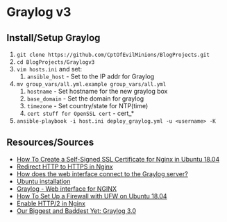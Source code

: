 # Graylog v3

## Install/Setup Graylog
1. `git clone https://github.com/CptOfEvilMinions/BlogProjects.git`
1. `cd BlogProjects/Graylogv3`
1. `vim hosts.ini` and set:
    1. `ansible_host` - Set to the IP addr for Graylog
1. `mv group_vars/all.yml.example group_vars/all.yml`
    1. `hostname` - Set hostname for the new graylog box
    1. `base_domain` - Set the domain for graylog
    1. `timezone` - Set country/state for NTP(time)
    1. `cert stuff for OpenSSL cert` - cert_*
1. `ansible-playbook -i host.ini deploy_graylog.yml -u <username> -K`

## Resources/Sources
* [How To Create a Self-Signed SSL Certificate for Nginx in Ubuntu 18.04](https://www.digitalocean.com/community/tutorials/how-to-create-a-self-signed-ssl-certificate-for-nginx-in-ubuntu-18-04)
* [Redirect HTTP to HTTPS in Nginx](https://serversforhackers.com/c/redirect-http-to-https-nginx)
* [How does the web interface connect to the Graylog server?](https://docs.graylog.org/en/3.0/pages/configuration/web_interface.html#configuring-webif-nginx)
* [Ubuntu installation](https://docs.graylog.org/en/3.0/pages/installation/os/ubuntu.html)
* [Graylog - Web interface for NGINX](https://docs.graylog.org/en/3.0/pages/configuration/web_interface.html#nginx)
* [How To Set Up a Firewall with UFW on Ubuntu 18.04](https://www.digitalocean.com/community/tutorials/how-to-set-up-a-firewall-with-ufw-on-ubuntu-18-04)
* [Enable HTTP/2 in Nginx](https://ma.ttias.be/enable-http2-in-nginx/)
* [Our Biggest and Baddest Yet: Graylog 3.0](https://www.graylog.org/products/latestversion)